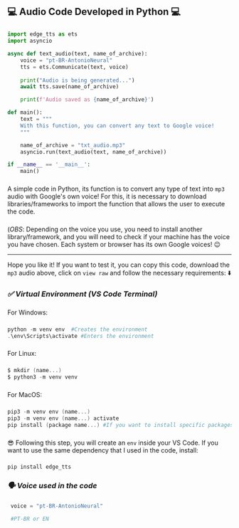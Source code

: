 <h2>💻 Audio Code Developed in Python 💻</h2>

###
```python
import edge_tts as ets
import asyncio

async def text_audio(text, name_of_archive):
    voice = "pt-BR-AntonioNeural"
    tts = ets.Communicate(text, voice)
    
    print("Audio is being generated...")
    await tts.save(name_of_archive)

    print(f'Audio saved as {name_of_archive}')

def main():
    text = """
    With this function, you can convert any text to Google voice!
    """

    name_of_archive = "txt_audio.mp3"
    asyncio.run(text_audio(text, name_of_archive))

if __name__ == '__main__':
    main()
```

###

A simple code in Python, its function is to convert any type of text into `mp3` audio with Google's own voice!
For this, it is necessary to download libraries/frameworks to import the function that allows the user to execute the code.

###

(*OBS*: Depending on the voice you use, you need to install another library/framework, and you will need to check if your machine
has the voice you have chosen. Each system or browser has its own Google voices! 😉

---

Hope you like it! If you want to test it, you can copy this code, download the `mp3` audio above, click on `view raw` and follow the necessary requirements: ⬇️

###

*<h3>✅ Virtual Environment (VS Code Terminal)</h3>*

###

For Windows:

###
```powershell
python -m venv env  #Creates the environment
.\env\Scripts\activate #Enters the environment
```
###

For Linux:

###
```powershell
$ mkdir (name...)
$ python3 -m venv venv
```

###

For MacOS:

###
```powershell
pip3 -m venv env (name...)
pip3 -m venv env (name...) activate
pip install (package name...) #If you want to install specific packages
```

###

😎 Following this step, you will create an `env` inside your VS Code. If you want to use the same dependency that I used in the code, install:

###
```powershell
pip install edge_tts
```

###

*<h3>🗣️ Voice used in the code</h2>*

###
```python
 voice = "pt-BR-AntonioNeural"

 #PT-BR or EN
```